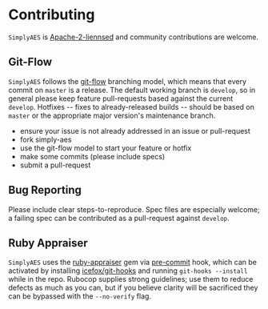 # Contributing

`SimplyAES` is [Apache-2-liennsed](LICENSE.md) and community contributions are welcome.

## Git-Flow

`SimplyAES` follows the [git-flow][] branching model, which means that every commit on `master` is a release.
The default working branch is `develop`, so in general please keep feature pull-requests based against the current `develop`.
Hotfixes -- fixes to already-released builds -- should be based on `master` or the appropriate major version's maintenance branch.

 - ensure your issue is not already addressed in an issue or pull-request
 - fork simply-aes
 - use the git-flow model to start your feature or hotfix
 - make some commits (please include specs)
 - submit a pull-request

## Bug Reporting

Please include clear steps-to-reproduce.
Spec files are especially welcome; a failing spec can be contributed as a pull-request against `develop`.

## Ruby Appraiser

`SimplyAES` uses the [ruby-appraiser][] gem via [pre-commit][] hook, which can be activated by installing [icefox/git-hooks][] and running `git-hooks --install` while in the repo.
Rubocop supplies strong guidelines;
use them to reduce defects as much as you can, but if you believe clarity will be sacrificed they can be bypassed with the `--no-verify` flag.

[git-flow]: http://nvie.com/posts/a-successful-git-branching-model/
[pre-commit]: .githooks/pre-commit/run-ruby-appraiser
[ruby-appraiser]: https://github.com/simplymeasured/ruby-appraiser
[icefox/git-hooks]: https://github.com/icefox/git-hooks
